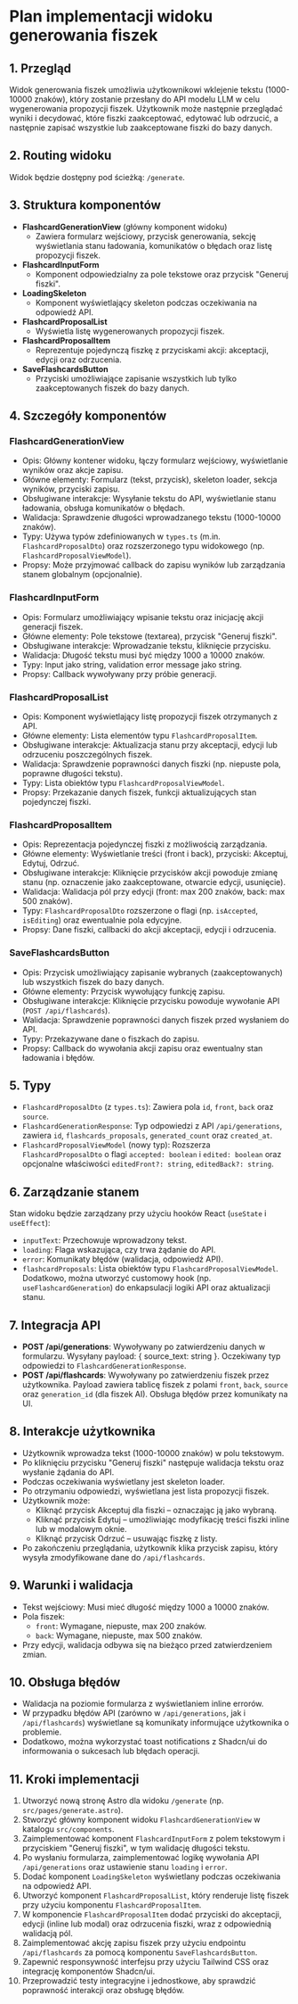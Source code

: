 # Plan implementacji widoku generowania fiszek

## 1. Przegląd
Widok generowania fiszek umożliwia użytkownikowi wklejenie tekstu (1000-10000 znaków), który zostanie przesłany do API modelu LLM w celu wygenerowania propozycji fiszek. Użytkownik może następnie przeglądać wyniki i decydować, które fiszki zaakceptować, edytować lub odrzucić, a następnie zapisać wszystkie lub zaakceptowane fiszki do bazy danych.

## 2. Routing widoku
Widok będzie dostępny pod ścieżką: `/generate`.

## 3. Struktura komponentów
- **FlashcardGenerationView** (główny komponent widoku)
  - Zawiera formularz wejściowy, przycisk generowania, sekcję wyświetlania stanu ładowania, komunikatów o błędach oraz listę propozycji fiszek.
- **FlashcardInputForm**
  - Komponent odpowiedzialny za pole tekstowe oraz przycisk "Generuj fiszki".
- **LoadingSkeleton**
  - Komponent wyświetlający skeleton podczas oczekiwania na odpowiedź API.
- **FlashcardProposalList**
  - Wyświetla listę wygenerowanych propozycji fiszek.
- **FlashcardProposalItem**
  - Reprezentuje pojedynczą fiszkę z przyciskami akcji: akceptacji, edycji oraz odrzucenia.
- **SaveFlashcardsButton**
  - Przyciski umożliwiające zapisanie wszystkich lub tylko zaakceptowanych fiszek do bazy danych.

## 4. Szczegóły komponentów
### FlashcardGenerationView
- Opis: Główny kontener widoku, łączy formularz wejściowy, wyświetlanie wyników oraz akcje zapisu.
- Główne elementy: Formularz (tekst, przycisk), skeleton loader, sekcja wyników, przyciski zapisu.
- Obsługiwane interakcje: Wysyłanie tekstu do API, wyświetlanie stanu ładowania, obsługa komunikatów o błędach.
- Walidacja: Sprawdzenie długości wprowadzanego tekstu (1000-10000 znaków).
- Typy: Używa typów zdefiniowanych w `types.ts` (m.in. `FlashcardProposalDto`) oraz rozszerzonego typu widokowego (np. `FlashcardProposalViewModel`).
- Propsy: Może przyjmować callback do zapisu wyników lub zarządzania stanem globalnym (opcjonalnie).

### FlashcardInputForm
- Opis: Formularz umożliwiający wpisanie tekstu oraz inicjację akcji generacji fiszek.
- Główne elementy: Pole tekstowe (textarea), przycisk "Generuj fiszki".
- Obsługiwane interakcje: Wprowadzanie tekstu, kliknięcie przycisku.
- Walidacja: Długość tekstu musi być między 1000 a 10000 znaków.
- Typy: Input jako string, validation error message jako string.
- Propsy: Callback wywoływany przy próbie generacji.

### FlashcardProposalList
- Opis: Komponent wyświetlający listę propozycji fiszek otrzymanych z API.
- Główne elementy: Lista elementów typu `FlashcardProposalItem`.
- Obsługiwane interakcje: Aktualizacja stanu przy akceptacji, edycji lub odrzuceniu poszczególnych fiszek.
- Walidacja: Sprawdzenie poprawności danych fiszki (np. niepuste pola, poprawne długości tekstu).
- Typy: Lista obiektów typu `FlashcardProposalViewModel`.
- Propsy: Przekazanie danych fiszek, funkcji aktualizujących stan pojedynczej fiszki.

### FlashcardProposalItem
- Opis: Reprezentacja pojedynczej fiszki z możliwością zarządzania.
- Główne elementy: Wyświetlanie treści (front i back), przyciski: Akceptuj, Edytuj, Odrzuć.
- Obsługiwane interakcje: Kliknięcie przycisków akcji powoduje zmianę stanu (np. oznaczenie jako zaakceptowane, otwarcie edycji, usunięcie).
- Walidacja: Walidacja pól przy edycji (front: max 200 znaków, back: max 500 znaków). 
- Typy: `FlashcardProposalDto` rozszerzone o flagi (np. `isAccepted`, `isEditing`) oraz ewentualnie pola edycyjne.
- Propsy: Dane fiszki, callbacki do akcji akceptacji, edycji i odrzucenia.

### SaveFlashcardsButton
- Opis: Przycisk umożliwiający zapisanie wybranych (zaakceptowanych) lub wszystkich fiszek do bazy danych.
- Główne elementy: Przycisk wywołujący funkcję zapisu.
- Obsługiwane interakcje: Kliknięcie przycisku powoduje wywołanie API (`POST /api/flashcards`).
- Walidacja: Sprawdzenie poprawności danych fiszek przed wysłaniem do API.
- Typy: Przekazywane dane o fiszkach do zapisu.
- Propsy: Callback do wywołania akcji zapisu oraz ewentualny stan ładowania i błędów.

## 5. Typy
- `FlashcardProposalDto` (z `types.ts`): Zawiera pola `id`, `front`, `back` oraz `source`.
- `FlashcardGenerationResponse`: Typ odpowiedzi z API `/api/generations`, zawiera `id`, `flashcards_proposals`, `generated_count` oraz `created_at`.
- `FlashcardProposalViewModel` (nowy typ): Rozszerza `FlashcardProposalDto` o flagi `accepted: boolean` i `edited: boolean` oraz opcjonalne właściwości `editedFront?: string`, `editedBack?: string`.

## 6. Zarządzanie stanem
Stan widoku będzie zarządzany przy użyciu hooków React (`useState` i `useEffect`):
- `inputText`: Przechowuje wprowadzony tekst.
- `loading`: Flaga wskazująca, czy trwa żądanie do API.
- `error`: Komunikaty błędów (walidacja, odpowiedź API).
- `flashcardProposals`: Lista obiektów typu `FlashcardProposalViewModel`.
Dodatkowo, można utworzyć customowy hook (np. `useFlashcardGeneration`) do enkapsulacji logiki API oraz aktualizacji stanu.

## 7. Integracja API
- **POST /api/generations**: Wywoływany po zatwierdzeniu danych w formularzu. Wysyłany payload: { source_text: string }. Oczekiwany typ odpowiedzi to `FlashcardGenerationResponse`.
- **POST /api/flashcards**: Wywoływany po zatwierdzeniu fiszek przez użytkownika. Payload zawiera tablicę fiszek z polami `front`, `back`, `source` oraz `generation_id` (dla fiszek AI). Obsługa błędów przez komunikaty na UI.

## 8. Interakcje użytkownika
- Użytkownik wprowadza tekst (1000-10000 znaków) w polu tekstowym.
- Po kliknięciu przycisku "Generuj fiszki" następuje walidacja tekstu oraz wysłanie żądania do API.
- Podczas oczekiwania wyświetlany jest skeleton loader.
- Po otrzymaniu odpowiedzi, wyświetlana jest lista propozycji fiszek.
- Użytkownik może:
  - Kliknąć przycisk Akceptuj dla fiszki – oznaczając ją jako wybraną.
  - Kliknąć przycisk Edytuj – umożliwiając modyfikację treści fiszki inline lub w modalowym oknie.
  - Kliknąć przycisk Odrzuć – usuwając fiszkę z listy.
- Po zakończeniu przeglądania, użytkownik klika przycisk zapisu, który wysyła zmodyfikowane dane do `/api/flashcards`.

## 9. Warunki i walidacja
- Tekst wejściowy: Musi mieć długość między 1000 a 10000 znaków.
- Pola fiszek:
  - `front`: Wymagane, niepuste, max 200 znaków.
  - `back`: Wymagane, niepuste, max 500 znaków.
- Przy edycji, walidacja odbywa się na bieżąco przed zatwierdzeniem zmian.

## 10. Obsługa błędów
- Walidacja na poziomie formularza z wyświetlaniem inline errorów.
- W przypadku błędów API (zarówno w `/api/generations`, jak i `/api/flashcards`) wyświetlane są komunikaty informujące użytkownika o problemie.
- Dodatkowo, można wykorzystać toast notifications z Shadcn/ui do informowania o sukcesach lub błędach operacji.

## 11. Kroki implementacji
1. Utworzyć nową stronę Astro dla widoku `/generate` (np. `src/pages/generate.astro`).
2. Stworzyć główny komponent widoku `FlashcardGenerationView` w katalogu `src/components`.
3. Zaimplementować komponent `FlashcardInputForm` z polem tekstowym i przyciskiem "Generuj fiszki", w tym walidację długości tekstu.
4. Po wysłaniu formularza, zaimplementować logikę wywołania API `/api/generations` oraz ustawienie stanu `loading` i `error`.
5. Dodać komponent `LoadingSkeleton` wyświetlany podczas oczekiwania na odpowiedź API.
6. Utworzyć komponent `FlashcardProposalList`, który renderuje listę fiszek przy użyciu komponentu `FlashcardProposalItem`.
7. W komponencie `FlashcardProposalItem` dodać przyciski do akceptacji, edycji (inline lub modal) oraz odrzucenia fiszki, wraz z odpowiednią walidacją pól.
8. Zaimplementować akcję zapisu fiszek przy użyciu endpointu `/api/flashcards` za pomocą komponentu `SaveFlashcardsButton`.
9. Zapewnić responsywność interfejsu przy użyciu Tailwind CSS oraz integrację komponentów Shadcn/ui.
10. Przeprowadzić testy integracyjne i jednostkowe, aby sprawdzić poprawność interakcji oraz obsługę błędów. 
